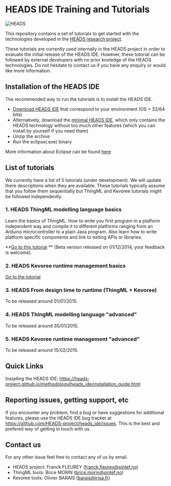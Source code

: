 HEADS IDE Training and Tutorials
================================

![HEADS](http://heads-project.eu/sites/default/files/heads_large.png)

This repository contains a set of tutorials to get started with the technologies developed in the [HEADS research project](http://heads-project.eu/).

These tutorials are currently used internally in the HEADS project in order to evaluate the initial release of the HEADS IDE. However, these tutorial can be followed by external developers with no prior knoledge of the HEADS technologies. Do not hesitate to contact us if you have any enquiry or would like more information.

## Installation of the HEADS IDE

The recommended way to run the tutorials is to install the HEADS IDE.

- [Download HEADS IDE](http://coreff5.istic.univ-rennes1.fr/jenkins/job/headside/ws/products/target/products/) that correspond to your environment (OS + 32/64 bits)
- Alternatively, download the [minimal HEADS IDE](http://coreff5.istic.univ-rennes1.fr/jenkins/job/headside/ws/products.minimal/target/products/), which only contains the HEADS technology without too much other features (which you can install by yourself if you need them)
- Unzip the archive
- Run the eclipse(.exe) binary

More information about Eclipse can be found [here](http://help.eclipse.org/luna/index.jsp?topic=%2Forg.eclipse.platform.doc.user%2FgettingStarted%2Fqs-02a.htm&cp=0_1_0_0)

## List of tutorials

We currently have a list of 5 tutorials (under development). We will update there descriptions when they are available. These tutorials typically assume that you follow them sequentially but ThingML and Kevoree tutorials might be followed independently.

### 1. HEADS ThingML modelling language basics

Learn the basics of ThingML. How to write you first program in a platform independent way and compile it to different platforms ranging from an Arduino microcontroller to a plain Java program. Also learn how to write platform specific components and link to exiting APIs or libraries.

**[Go to this tutorial](https://github.com/HEADS-project/training/tree/master/1.ThingML_Basics) ** (Beta version released on 01/12/2014, your feedback is welcome).

### 2. HEADS Kevoree runtime management basics

[Go to the tutorial](https://github.com/HEADS-project/training/tree/master/2.Kevoree_Basics)

### 3. HEADS From design time to runtime (ThingML + Kevoree)

To be released around 01/01/2015.

### 4. HEADS ThingML modelling language "advanced"

To be released around 30/01/2015.

### 5. HEADS Kevoree runtime management "advanced"

To be released around 15/02/2015.

## Quick Links

Installing the HEADS IDE: https://heads-project.github.io/methodology/heads_ide/installation_guide.html

## Reporting issues, getting support, etc

If you encounter any problem, find a bug or have suggestions for additional features, please use the HEADS IDE bug tracker at https://github.com/HEADS-project/heads_ide/issues. This is the best and prefered way of getting in touch with us.

## Contact us

For any other issue feel free to contact any of us by email.

* HEADS project: Franck FLEUREY (franck.fleurey@sintef.no)
* ThingML tools: Brice MORIN (brice.morin@sintef.no)
* Kevoree tools: Olivier BARAIS (barais@irisa.fr)

